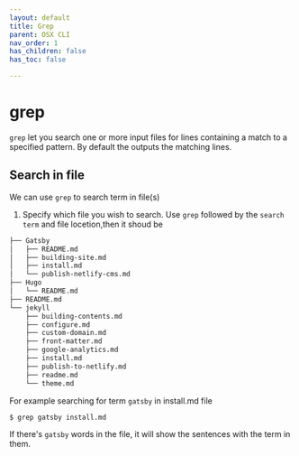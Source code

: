```yaml
---
layout: default
title: Grep
parent: OSX CLI
nav_order: 1
has_children: false
has_toc: false

---
```


# grep

`grep` let you search one or more input files for lines containing a match to a specified pattern. By default the outputs the matching lines.

## Search in file

We can use `grep` to search term in file(s)
1. Specify which file you wish to search. Use `grep` followed by the `search term` and file locetion,then it shoud be 	

```bash
├── Gatsby
│   ├── README.md
│   ├── building-site.md
│   ├── install.md
│   └── publish-netlify-cms.md
├── Hugo
│   └── README.md
├── README.md
└── jekyll
    ├── building-contents.md
    ├── configure.md
    ├── custom-domain.md
    ├── front-matter.md
    ├── google-analytics.md
    ├── install.md
    ├── publish-to-netlify.md
    ├── readme.md
    └── theme.md

```

For example searching for term `gatsby` in install.md file

```bash
$ grep gatsby install.md    

```	
If there's `gatsby` words in the file, it will show the sentences with the term in them.





